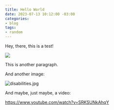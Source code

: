 ```yaml
---
title: Hello World
date: 2023-07-13 10:12:00 -03:00
categories:
- blog
tags:
- random
---
```


Hey, there, this is a test!

![](/uploads/IMG_2793.jpeg)

This is another paragraph.

And another image:

![disabilities.jpg](/uploads/disabilities.jpg)

And maybe, just maybe, a video:

https://www.youtube.com/watch?v=SRKSUNkAhqY